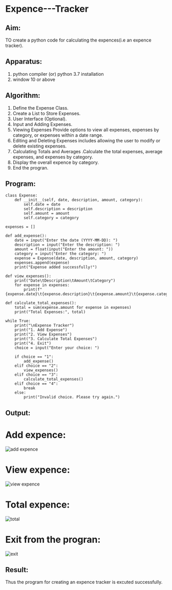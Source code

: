 # Expence---Tracker

## Aim:
TO create a python code for calculating the expences(i.e  an expence tracker).

## Apparatus:
1. python compiler (or) python 3.7 installation
2. window 10 or above


## Algorithm:

1. Define the Expense Class.
2. Create a List to Store Expenses.
3. User Interface (Optional).
4. Input and Adding Expenses.
5. Viewing Expenses Provide options to view all expenses, expenses by category, or expenses within a date range.
6. Editing and Deleting Expenses includes allowing the user to modify or delete existing expenses.
7. Calculating Totals and Averages .Calculate the total expenses, average expenses, and expenses by category.
8. Display the overall expence by category.
9. End the progran.

## Program:

```
class Expense:
    def __init__(self, date, description, amount, category):
        self.date = date
        self.description = description
        self.amount = amount
        self.category = category

expenses = []

def add_expense():
    date = input("Enter the date (YYYY-MM-DD): ")
    description = input("Enter the description: ")
    amount = float(input("Enter the amount: "))
    category = input("Enter the category: ")
    expense = Expense(date, description, amount, category)
    expenses.append(expense)
    print("Expense added successfully!")

def view_expenses():
    print("Date\tDescription\tAmount\tCategory")
    for expense in expenses:
        print(f"{expense.date}\t{expense.description}\t{expense.amount}\t{expense.category}")

def calculate_total_expenses():
    total = sum(expense.amount for expense in expenses)
    print("Total Expenses:", total)

while True:
    print("\nExpense Tracker")
    print("1. Add Expense")
    print("2. View Expenses")
    print("3. Calculate Total Expenses")
    print("4. Exit")
    choice = input("Enter your choice: ")

    if choice == "1":
        add_expense()
    elif choice == "2":
        view_expenses()
    elif choice == "3":
        calculate_total_expenses()
    elif choice == "4":
        break
    else:
        print("Invalid choice. Please try again.")
```


## Output:

# Add expence:

![add expence](https://github.com/user-attachments/assets/9937e85e-be7f-4997-a562-b94bf3740ab2)


# View expence:

![view expence](https://github.com/user-attachments/assets/1136d15d-099a-43fc-92ea-2d768872c380)


# Total expence:

![total](https://github.com/user-attachments/assets/633e25de-cc98-461d-807d-642822158be7)


# Exit from the progran:

![exit](https://github.com/user-attachments/assets/78bccf98-1bb1-443f-b25a-1a4d6ff1ac39)


## Result:
Thus the program for creating an expence tracker is excuted successfully.

